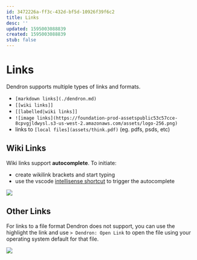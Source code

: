 ```yaml
---
id: 3472226a-ff3c-432d-bf5d-10926f39f6c2
title: Links
desc: ''
updated: 1595003088839
created: 1595003088839
stub: false
---
```

# Links

Dendron supports multiple types of links and formats. 

- `[markdown links](./dendron.md)`
- `[[wiki links]]`
- `[[labelled|wiki links]]`
- `![image links](https://foundation-prod-assetspublic53c57cce-8cpvgjldwysl.s3-us-west-2.amazonaws.com/assets/logo-256.png)`
- links to `[local files](assets/think.pdf)` (eg. pdfs, psds, etc)

## Wiki Links
Wiki links support **autocomplete**. To initiate:
- create wikilink brackets and start typing
- use the vscode [intellisense shortcut](https://code.visualstudio.com/docs/editor/intellisense#_key-bindings) to trigger the autocomplete

![](https://foundation-prod-assetspublic53c57cce-8cpvgjldwysl.s3-us-west-2.amazonaws.com/assets/images/links-autocomplete.gif)

## Other Links
For links to a file format Dendron does not support, you can use the highlight the link and use `> Dendron: Open Link` to open the file using your operating system default for that file.

<a href="https://www.loom.com/share/01250485e20a4cdca2a053dd6047ac68"><img src="https://cdn.loom.com/sessions/thumbnails/01250485e20a4cdca2a053dd6047ac68-with-play.gif"> </a>
